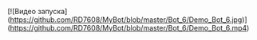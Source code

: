 [![Видео запуска]
(https://github.com/RD7608/MyBot/blob/master/Bot_6/Demo_Bot_6.jpg)]
(https://github.com/RD7608/MyBot/blob/master/Bot_6/Demo_Bot_6.mp4)
